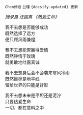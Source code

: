 `Chen修远` `公瑾` `{docsify-updated} 更新`

*摘录自 汪国真 《热爱生命》*

我不去想是否能够成功  
既然选择了远方  
便只顾风雨兼程  

我不去想能否赢得爱情  
既然钟情于玫瑰  
就勇敢地吐露真诚  

我不去想身后会不会袭来寒风冷雨  
既然目标是地平线  
留给世界的只能是背影  

我不去想未来是平坦还是泥泞  
只要热爱生命  
一切，都在意料之中  